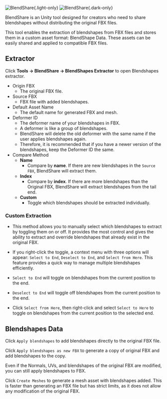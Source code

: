 ![BlendShare](/blendshare_light_mode.png){.light-only}
![BlendShare](/blendshare.png){.dark-only}

BlendShare is an Unity tool designed for creators who need to share blendshapes without distributing the original FBX files.

This tool enables the extraction of blendshapes from FBX files and stores them in a custom asset format: BlendShape Data.
These assets can be easily shared and applied to compatible FBX files.


## Extractor
Click **Tools -> BlendShare -> BlendShapes Extractor** to open Blendshapes extractor.

- Origin FBX
    - The original FBX file.
- Source FBX
    - FBX file with added blendshapes.
- Default Asset Name
    - The default name for generated FBX and mesh.
- Deformer ID
    - The deformer name of your blendshapes in FBX.
    - A deformer is like a group of blendshapes.
    - BlendShare will delete the old deformer with the same name if the user applies blendshapes again.
    - Therefore, it is recommended that if you have a newer version of the blendshapes, keep the Deformer ID the same.
- Compare Method
    - **Name**
        - Compare by **name**. If there are new blendshapes in the `Source FBX`, BlendShare will extract them.
    - **Index**
        - Compare by **index**. If there are more blendshapes than the Original FBX, BlendShare will extract blendshapes from the tail end.
    - **Custom**
        - Toggle which blendshapes should be extracted individually.

### Custom Extraction
- This method allows you to manually select which blendshapes to extract by toggling them on or off. It provides the most control and gives the ability to extract and override blendshapes that already exist in the original FBX.

- If you right-click the toggle, a context menu with three options will appear: `Select to End`, `Deselect to End`, and `Select from Here`. This feature provides a quick way to manage multiple blendshapes efficiently.

- `Select to End` will toggle on blendshapes from the current position to the end.
- `Deselect to End` will toggle off blendshapes from the current position to the end.
- Click `Select from Here`, then right-click and select `Select to Here` to toggle on blendshapes from the current position to the selected end.


## Blendshapes Data
Click `Apply blendshapes` to add blendshapes directly to the original FBX file.

Click `Apply blendshapes as new FBX` to generate a copy of original FBX and add blendshapes to the copy.

Even if the Normals, UVs, and blendshapes of the original FBX are modified, you can still apply blendshapes to FBX.

Click `Create Meshes` to generate a mesh asset with blendshapes added.
This is faster than generating an FBX file but has strict limits, as it does not allow any modification of the original FBX.